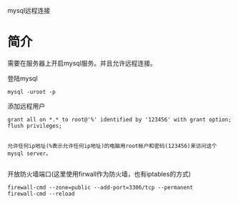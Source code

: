mysql远程连接

# 简介 
需要在服务器上开启mysql服务。并且允许远程连接。


登陆mysql

```
mysql -uroot -p

```
添加远程用户

```
grant all on *.* to root@'%' identified by '123456' with grant option;
flush privileges;


允许任何ip地址(%表示允许任何ip地址)的电脑用root帐户和密码(123456)来访问这个mysql server。


```
开放防火墙端口(这里使用firwall作为防火墙，也有iptables的方式)

```
firewall-cmd --zone=public --add-port=3306/tcp --permanent
firewall-cmd --reload
```